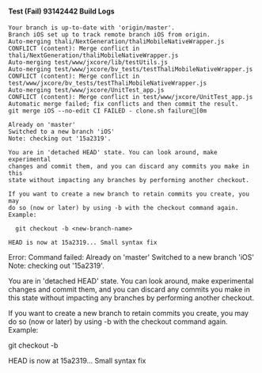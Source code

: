 #### Test (Fail) 93142442 Build Logs


```
Your branch is up-to-date with 'origin/master'.
Branch iOS set up to track remote branch iOS from origin.
Auto-merging thali/NextGeneration/thaliMobileNativeWrapper.js
CONFLICT (content): Merge conflict in thali/NextGeneration/thaliMobileNativeWrapper.js
Auto-merging test/www/jxcore/lib/testUtils.js
Auto-merging test/www/jxcore/bv_tests/testThaliMobileNativeWrapper.js
CONFLICT (content): Merge conflict in test/www/jxcore/bv_tests/testThaliMobileNativeWrapper.js
Auto-merging test/www/jxcore/UnitTest_app.js
CONFLICT (content): Merge conflict in test/www/jxcore/UnitTest_app.js
Automatic merge failed; fix conflicts and then commit the result.
git merge iOS --no-edit CI FAILED - clone.sh failure[0m

Already on 'master'
Switched to a new branch 'iOS'
Note: checking out '15a2319'.

You are in 'detached HEAD' state. You can look around, make experimental
changes and commit them, and you can discard any commits you make in this
state without impacting any branches by performing another checkout.

If you want to create a new branch to retain commits you create, you may
do so (now or later) by using -b with the checkout command again. Example:

  git checkout -b <new-branch-name>

HEAD is now at 15a2319... Small syntax fix

```

Error: Command failed: Already on 'master'
Switched to a new branch 'iOS'
Note: checking out '15a2319'.

You are in 'detached HEAD' state. You can look around, make experimental
changes and commit them, and you can discard any commits you make in this
state without impacting any branches by performing another checkout.

If you want to create a new branch to retain commits you create, you may
do so (now or later) by using -b with the checkout command again. Example:

  git checkout -b <new-branch-name>

HEAD is now at 15a2319... Small syntax fix
